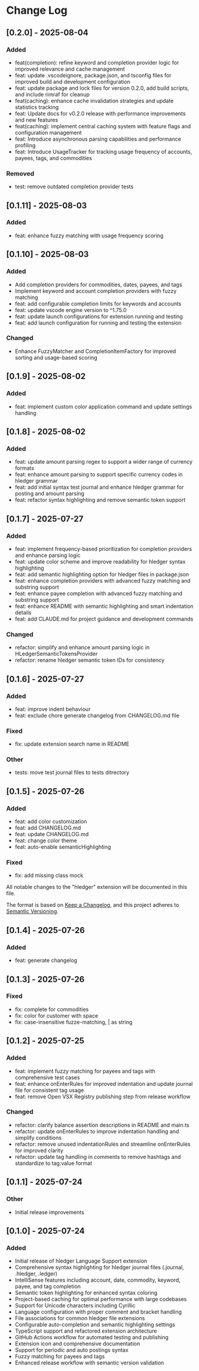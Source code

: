 # Change Log

## [0.2.0] - 2025-08-04

### Added
- feat(completion): refine keyword and completion provider logic for improved relevance and cache management
- feat: update .vscodeignore, package.json, and tsconfig files for improved build and development configuration
- feat: update package and lock files for version 0.2.0, add build scripts, and include rimraf for cleanup
- feat(caching): enhance cache invalidation strategies and update statistics tracking
- feat: Update docs for v0.2.0 release with performance improvements and new features
- feat(caching): implement central caching system with feature flags and configuration management
- feat: Introduce asynchronous parsing capabilities and performance profiling
- feat: Introduce UsageTracker for tracking usage frequency of accounts, payees, tags, and commodities

### Removed
- test: remove outdated completion provider tests


## [0.1.11] - 2025-08-03

### Added
- feat: enhance fuzzy matching with usage frequency scoring


## [0.1.10] - 2025-08-03

### Added
- Add completion providers for commodities, dates, payees, and tags
- Implement keyword and account completion providers with fuzzy matching
- feat: add configurable completion limits for keywords and accounts
- feat: update vscode engine version to ^1.75.0
- feat: update launch configurations for extension running and testing
- feat: add launch configuration for running and testing the extension

### Changed
- Enhance FuzzyMatcher and CompletionItemFactory for improved sorting and usage-based scoring


## [0.1.9] - 2025-08-02

### Added
- feat: implement custom color application command and update settings handling


## [0.1.8] - 2025-08-02

### Added
- feat: update amount parsing regex to support a wider range of currency formats
- feat: enhance amount parsing to support specific currency codes in hledger grammar
- feat: add initial syntax test journal and enhance hledger grammar for posting and amount parsing
- feat: refactor syntax highlighting and remove semantic token support


## [0.1.7] - 2025-07-27

### Added
- feat: implement frequency-based prioritization for completion providers and enhance parsing logic
- feat: update color scheme and improve readability for hledger syntax highlighting
- feat: add semantic highlighting option for hledger files in package.json
- feat: enhance completion providers with advanced fuzzy matching and substring support
- feat: enhance payee completion with advanced fuzzy matching and substring support
- feat: enhance README with semantic highlighting and smart indentation details
- feat: add CLAUDE.md for project guidance and development commands

### Changed
- refactor: simplify and enhance amount parsing logic in HLedgerSemanticTokensProvider
- refactor: rename hledger semantic token IDs for consistency


## [0.1.6] - 2025-07-27

### Added
- feat: improve indent behaviour
- feat: exclude chore generate changelog from CHANGELOG.md file

### Fixed
- fix: update extension search name in README

### Other
- tests: move test journal files to tests ditrectory


## [0.1.5] - 2025-07-26

### Added
- feat: add color customization
- feat: add CHANGELOG.md
- feat: update CHANGELOG.md
- feat: change color theme
- feat: auto-enable semanticHighlighting

### Fixed
- fix: add missing class mock


All notable changes to the "hledger" extension will be documented in this file.

The format is based on [Keep a Changelog](https://keepachangelog.com/en/1.0.0/),
and this project adheres to [Semantic Versioning](https://semver.org/spec/v2.0.0.html).

## [0.1.4] - 2025-07-26

### Added
- feat: generate changelog

## [0.1.3] - 2025-07-26

### Fixed
- fix: complete for commodities
- fix: color for customer with space
- fix: case-insensitive fuzze-matching, | as string

## [0.1.2] - 2025-07-25

### Added
- feat: implement fuzzy matching for payees and tags with comprehensive test cases
- feat: enhance onEnterRules for improved indentation and update journal file for consistent tag usage
- feat: remove Open VSX Registry publishing step from release workflow

### Changed
- refactor: clarify balance assertion descriptions in README and main.ts
- refactor: update onEnterRules to improve indentation handling and simplify conditions
- refactor: remove unused indentationRules and streamline onEnterRules for improved clarity
- refactor: update tag handling in comments to remove hashtags and standardize to tag:value format

## [0.1.1] - 2025-07-24

### Other
- Initial release improvements

## [0.1.0] - 2025-07-24

### Added
- Initial release of hledger Language Support extension
- Comprehensive syntax highlighting for hledger journal files (.journal, .hledger, .ledger)
- IntelliSense features including account, date, commodity, keyword, payee, and tag completion
- Semantic token highlighting for enhanced syntax coloring
- Project-based caching for optimal performance with large codebases
- Support for Unicode characters including Cyrillic
- Language configuration with proper comment and bracket handling
- File associations for common hledger file extensions
- Configurable auto-completion and semantic highlighting settings
- TypeScript support and refactored extension architecture
- GitHub Actions workflow for automated testing and publishing
- Extension icon and comprehensive documentation
- Support for periodic and auto postings syntax
- Fuzzy matching for payees and tags
- Enhanced release workflow with semantic version validation
